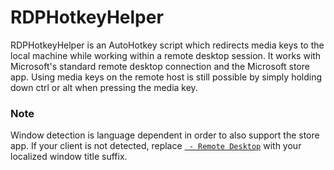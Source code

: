 # RDPHotkeyHelper
RDPHotkeyHelper is an AutoHotkey script which redirects media keys to the local machine while working within a remote desktop session. It works with Microsoft's standard remote desktop connection and the Microsoft store app.
Using media keys on the remote host is still possible by simply holding down ctrl or alt when pressing the media key.  

### Note
Window detection is language dependent in order to also support the store app. If your client is not detected, replace [` - Remote Desktop`](https://github.com/neon-dev/RDPHotkeyHelper/blob/main/RDPHotkeyHelper.ahk#L13) with your localized window title suffix.